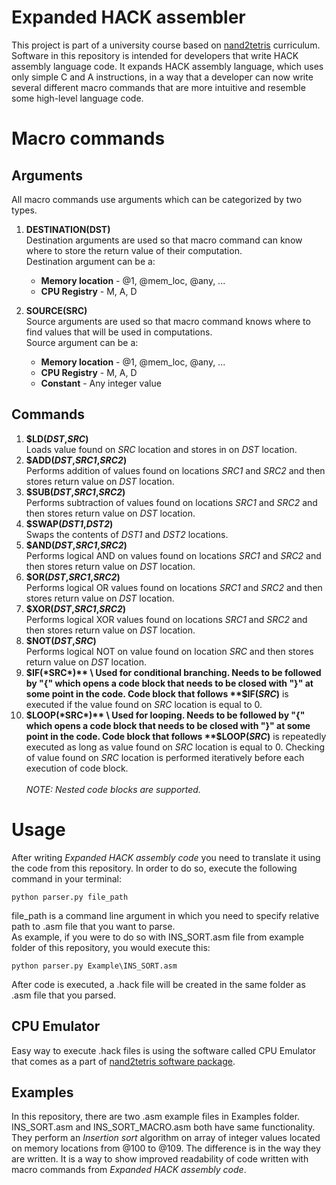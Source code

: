 # Expanded HACK assembler

This project is part of a university course based on [nand2tetris](https://www.nand2tetris.org/) curriculum. \
Software in this repository is intended for developers that write HACK assembly language code. It expands HACK assembly language, which uses only simple C and A instructions, in a way that a developer can now write several different macro commands that are more intuitive and resemble some high-level language code.

# Macro commands

## Arguments

All macro commands use arguments which can be categorized by two types.
1. **DESTINATION(DST)**\
   Destination arguments are used so that macro command can know where to store the return value of their computation. \
   Destination argument can be a:
   * **Memory location** - @1, @mem_loc, @any, ...
   * **CPU Registry** - M, A, D

2. **SOURCE(SRC)**\
   Source arguments are used so that macro command knows where to find values that will be used in computations. \
   Source argument can be a:
   * **Memory location** - @1, @mem_loc, @any, ...
   * **CPU Registry** - M, A, D
   * **Constant** - Any integer value

## Commands

1. **$LD(*DST*,*SRC*)** \
   Loads value found on *SRC* location and stores in on *DST* location.
3. **$ADD(*DST*,*SRC1*,*SRC2*)** \
   Performs addition of values found on locations *SRC1* and *SRC2* and then stores return value on *DST* location.
3. **$SUB(*DST*,*SRC1*,*SRC2*)** \
   Performs subtraction of values found on locations *SRC1* and *SRC2* and then stores return value on *DST* location.
4. **$SWAP(*DST1*,*DST2*)** \
   Swaps the contents of *DST1* and *DST2* locations.
5. **$AND(*DST*,*SRC1*,*SRC2*)** \
   Performs logical AND on values found on locations *SRC1* and *SRC2* and then stores return value on *DST* location.
6. **$OR(*DST*,*SRC1*,*SRC2*)** \
   Performs logical OR values found on locations *SRC1* and *SRC2* and then stores return value on *DST* location.   
7. **$XOR(*DST*,*SRC1*,*SRC2*)** \
   Performs logical XOR values found on locations *SRC1* and *SRC2* and then stores return value on *DST* location.
8. **$NOT(*DST*,*SRC*)** \
   Performs logical NOT on value found on location *SRC* and then stores return value on *DST* location.
9. **$IF(*SRC*)** \
   Used for conditional branching. Needs to be followed by "{" which opens a code block that needs to be closed with "}" at some point in the code. Code block that follows **$IF(*SRC*)** is executed if the value found on *SRC* location is equal to 0.
10. **$LOOP(*SRC*)** \
   Used for looping. Needs to be followed by "{" which opens a code block that needs to be closed with "}" at some point in the code. Code block that follows **$LOOP(*SRC*)** is repeatedly executed as long as value found on *SRC* location is equal to 0. Checking of value found on *SRC* location is performed iteratively before each execution of code block. \
   \
*NOTE: Nested code blocks are supported.*

# Usage

After writing *Expanded HACK assembly code* you need to translate it using the code from this repository. In order to do so, execute the following command in your terminal: 
```
python parser.py file_path
```
file_path is a command line argument in which you need to specify relative path to .asm file that you want to parse. \
As example, if you were to do so with INS_SORT.asm file from example folder of this repository, you would execute this:
```
python parser.py Example\INS_SORT.asm
```
After code is executed, a .hack file will be created in the same folder as .asm file that you parsed. 

## CPU Emulator

Easy way to execute .hack files is using the software called CPU Emulator that comes as a part of [nand2tetris software package](https://www.nand2tetris.org/software).

## Examples

In this repository, there are two .asm example files in Examples folder. INS_SORT.asm and INS_SORT_MACRO.asm both have same functionality. They perform an *Insertion sort* algorithm on array of integer values located on memory locations from @100 to @109. The difference is in the way they are written. It is a way to show improved readability of code written with macro commands from *Expanded HACK assembly code*.  
